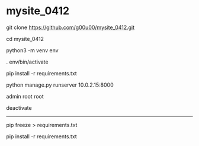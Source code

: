 # mysite_0412

git clone https://github.com/g00u00/mysite_0412.git

cd mysite_0412

python3 -m venv env

. env/bin/activate

pip install -r requirements.txt

python manage.py runserver 10.0.2.15:8000

admin root root

deactivate

------------

pip freeze > requirements.txt

pip install -r requirements.txt
